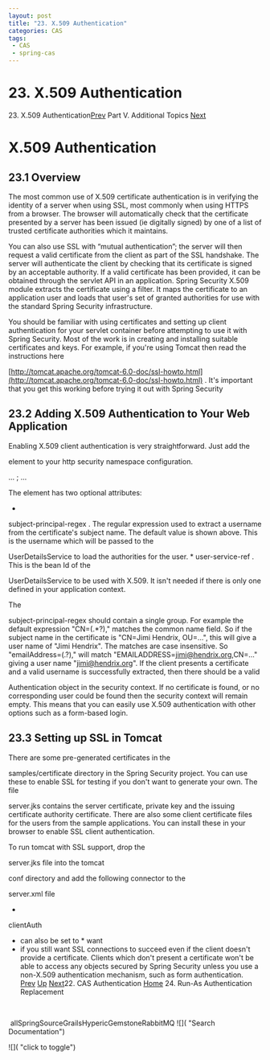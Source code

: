 ```yaml
---
layout: post
title: "23. X.509 Authentication"
categories: CAS
tags: 
 - CAS
 - spring-cas
--- 
```


# 23. X.509 Authentication

23. X.509 Authentication[Prev](http://static.springsource.org/spring-security/site/docs/3.1.x/reference/cas.html) Part V. Additional Topics [Next](http://static.springsource.org/spring-security/site/docs/3.1.x/reference/runas.html)

# []()X.509 Authentication

## []()23.1 Overview

The most common use of X.509 certificate authentication is in verifying the identity of a server when using SSL, most commonly when using HTTPS from a browser. The browser will automatically check that the certificate presented by a server has been issued (ie digitally signed) by one of a list of trusted certificate authorities which it maintains.

You can also use SSL with “mutual authentication”; the server will then request a valid certificate from the client as part of the SSL handshake. The server will authenticate the client by checking that its certificate is signed by an acceptable authority. If a valid certificate has been provided, it can be obtained through the servlet API in an application. Spring Security X.509 module extracts the certificate using a filter. It maps the certificate to an application user and loads that user's set of granted authorities for use with the standard Spring Security infrastructure.

You should be familiar with using certificates and setting up client authentication for your servlet container before attempting to use it with Spring Security. Most of the work is in creating and installing suitable certificates and keys. For example, if you're using Tomcat then read the instructions here

[http://tomcat.apache.org/tomcat-6.0-doc/ssl-howto.html](http://tomcat.apache.org/tomcat-6.0-doc/ssl-howto.html)
. It's important that you get this working before trying it out with Spring Security
## []()23.2 Adding X.509 Authentication to Your Web Application

Enabling X.509 client authentication is very straightforward. Just add the

<x509/>
element to your http security namespace configuration.

<http> ... <x509 subject-principal-regex="CN=(.*?)," user-service-ref="userService"/>; ... </http>

The element has two optional attributes:

* 
subject-principal-regex
. The regular expression used to extract a username from the certificate's subject name. The default value is shown above. This is the username which will be passed to the

UserDetailsService
to load the authorities for the user.
* 
user-service-ref
. This is the bean Id of the

UserDetailsService
to be used with X.509. It isn't needed if there is only one defined in your application context.

The

subject-principal-regex
should contain a single group. For example the default expression "CN=(.*?)," matches the common name field. So if the subject name in the certificate is "CN=Jimi Hendrix, OU=...", this will give a user name of "Jimi Hendrix". The matches are case insensitive. So "emailAddress=(.?)," will match "EMAILADDRESS=jimi@hendrix.org,CN=..." giving a user name "jimi@hendrix.org". If the client presents a certificate and a valid username is successfully extracted, then there should be a valid

Authentication
object in the security context. If no certificate is found, or no corresponding user could be found then the security context will remain empty. This means that you can easily use X.509 authentication with other options such as a form-based login.

## []()23.3 Setting up SSL in Tomcat

There are some pre-generated certificates in the

samples/certificate
directory in the Spring Security project. You can use these to enable SSL for testing if you don't want to generate your own. The file

server.jks
contains the server certificate, private key and the issuing certificate authority certificate. There are also some client certificate files for the users from the sample applications. You can install these in your browser to enable SSL client authentication.

To run tomcat with SSL support, drop the

server.jks
file into the tomcat

conf
directory and add the following connector to the

server.xml
file
<Connector port="8443" protocol="HTTP/1.1" SSLEnabled="true" scheme="https" secure="true" clientAuth="true" sslProtocol="TLS" keystoreFile="${catalina.home}/conf/server.jks" keystoreType="JKS" keystorePass="password" truststoreFile="${catalina.home}/conf/server.jks" truststoreType="JKS" truststorePass="password" />

*
clientAuth
* can also be set to *
want
* if you still want SSL connections to succeed even if the client doesn't provide a certificate. Clients which don't present a certificate won't be able to access any objects secured by Spring Security unless you use a non-X.509 authentication mechanism, such as form authentication.
[Prev](http://static.springsource.org/spring-security/site/docs/3.1.x/reference/cas.html) [Up](http://static.springsource.org/spring-security/site/docs/3.1.x/reference/advanced-topics.html) [Next](http://static.springsource.org/spring-security/site/docs/3.1.x/reference/runas.html)22. CAS Authentication [Home](http://static.springsource.org/spring-security/site/docs/3.1.x/reference/springsecurity.html) 24. Run-As Authentication Replacement    ![]()

 
[![]()]()

[![]()](http://www.springsource.com/?cid=70180000000wIe4AAE)
allSpringSourceGrailsHypericGemstoneRabbitMQ ![]( "Search Documentation")

![]( "click to toggle")
[![]()](http://www.springsource.com/spring-framework-consulting)
